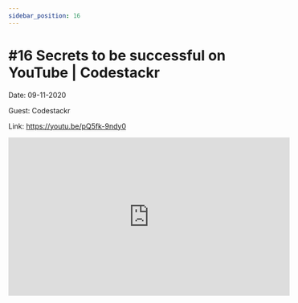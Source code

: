 ```yaml
---
sidebar_position: 16
---
```


# #16 Secrets to be successful on YouTube | Codestackr

Date: 09-11-2020

Guest: Codestackr

Link: https://youtu.be/pQ5fk-9ndy0

<iframe width="560" height="315" src="https://www.youtube.com/embed/pQ5fk-9ndy0" title="YouTube video player" frameborder="0" allow="accelerometer; autoplay; clipboard-write; encrypted-media; gyroscope; picture-in-picture; web-share" allowfullscreen></iframe>